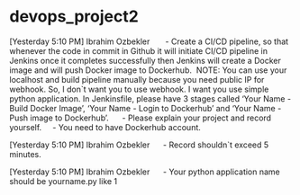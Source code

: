 # devops_project2

[Yesterday 5:10 PM] Ibrahim Ozbekler
      - Create a CI/CD pipeline, so that whenever the code in commit in Github it will initiate CI/CD pipeline in Jenkins once it completes successfully then Jenkins will create a Docker image and will push Docker image to Dockerhub.  NOTE: You can use your localhost and build pipeline manually because you need public IP for webhook. So, I don`t want you to use webhook. I want you use simple python application. In Jenkinsfile, please have 3 stages called ‘Your Name - Build Docker Image’, ‘Your Name - Login to Dockerhub’ and ‘Your Name - Push image to Dockerhub’.      - Please explain your project and record yourself.     - You need to have Dockerhub account.

[Yesterday 5:10 PM] Ibrahim Ozbekler
     - Record shouldn`t exceed 5 minutes.

[Yesterday 5:10 PM] Ibrahim Ozbekler
     - Your python application name should be yourname.py
 like 1